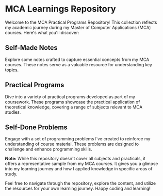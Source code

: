 # MCA Learnings Repository

Welcome to the MCA Practical Programs Repository! This collection reflects my academic journey during my Master of Computer Applications (MCA) courses. Here's what you'll discover:

## Self-Made Notes
Explore some notes crafted to capture essential concepts from my MCA courses. These notes serve as a valuable resource for understanding key topics.

## Practical Programs
Dive into a variety of practical programs developed as part of my coursework. These programs showcase the practical application of theoretical knowledge, covering a range of subjects relevant to MCA studies.

## Self-Done Problems
Engage with a set of programming problems I've created to reinforce my understanding of course material. These problems are designed to challenge and enhance programming skills.

**Note:** While this repository doesn't cover all subjects and practicals, it offers a representative sample from my MCA courses. It gives you a glimpse into my learning journey and how I applied knowledge in specific areas of study.

Feel free to navigate through the repository, explore the content, and utilize the resources for your own learning journey. 
Happy coding and learning!
